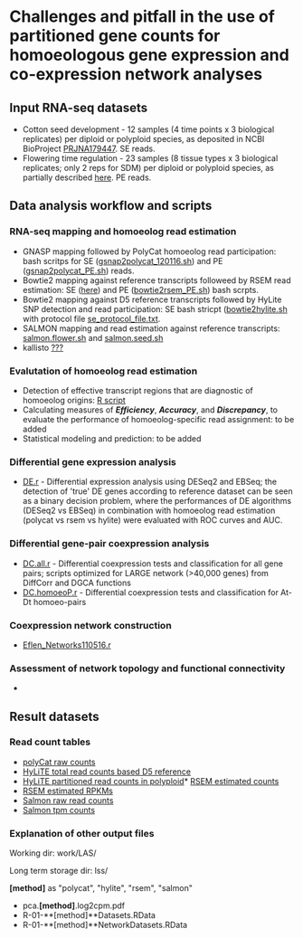 # Challenges and pitfall in the use of partitioned gene counts for homoeologous gene expression and co-expression network analyses

## Input RNA-seq datasets
* Cotton seed development - 12 samples (4 time points x 3 biological replicates) per diploid or polyploid species, as deposited in NCBI BioProject [PRJNA179447](https://www.ncbi.nlm.nih.gov/bioproject/?term=PRJNA179447). SE reads.
* Flowering time regulation - 23 samples (8 tissue types x 3 biological replicates; only 2 reps for SDM) per diploid or polyploid species, as partially described [here](https://github.com/Wendellab/FloweringTimeDomestication/blob/master/sample.info). PE reads.

## Data analysis workflow and scripts

### RNA-seq mapping and homoeolog read estimation
* GNASP mapping followed by PolyCat homoeolog read participation: bash scritps for SE ([gsnap2polycat_120116.sh](scripts/gsnap2polycat_120116.sh)) and PE ([gsnap2polycat_PE.sh](scripts/gsnap2polycat_PE.sh)) reads.
* Bowtie2 mapping against reference transcripts followeed by RSEM read estimation: SE ([here](https://github.com/huguanjing/AD1_RNA-seq/blob/master/bowtie2rsem.sh)) and PE ([bowtie2rsem_PE.sh](scripts/bowtie2rsem_PE.sh)) bash scrpts.
* Bowtie2 mapping against D5 reference transcripts followed by HyLite SNP detection and read participation: SE bash stricpt ([bowtie2hylite.sh](scripts/bowtie2hylite.sh) with protocol file [se_protocol_file.txt](scripts/se_protocol_file.txt).
* SALMON mapping and read estimation against reference transcripts: [salmon.flower.sh](scripts/salmon.flower.sh) and [salmon.seed.sh](scripts/salmon.seed.sh)
* kallisto [???]()


### Evalutation of homoeolog read estimation
* Detection of effective transcript regions that are diagnostic of homoeolog origins: [R script](effectiveRegion/detectEffectiveRegion.r)
* Calculating measures of ***Efficiency***, ***Accuracy***, and ***Discrepancy***, to evaluate the performance of homoeolog-specific read assignment: to be added
* Statistical modeling and prediction: to be added


### Differential gene expression analysis
* [DE.r](DE033017.r) - Differential expression analysis using DESeq2 and EBSeq; the detection of 'true' DE genes according to reference dataset can be seen as a binary decision problem, where the performances of DE algorithms (DESeq2 vs EBSeq) in combination with homoeolog read estimation (polycat vs rsem vs hylite) were evaluated with ROC curves and AUC.  

### Differential gene-pair coexpression analysis
* [DC.all.r](DC.all.r) - Differential coexpression tests and classification for all gene pairs; scripts optimized for LARGE network (>40,000 genes) from DiffCorr and DGCA functions
* [DC.homoeoP.r](DC.homoeoP.r) - Differential coexpression tests and classification for At-Dt homoeo-pairs

### Coexpression network construction
* [Eflen_Networks110516.r](Eflen_Networks110516.r)

### Assessment of network topology and functional connectivity
* 

## Result datasets

### Read count tables

* [polyCat raw counts](results/table.count.polycat.txt)
* [HyLiTE total read counts based D5 reference](results/table.count.hylite.total.txt)
* [HyLiTE partitioned read counts in polyploid](results/table.count.hylite.ADs.txt)* [RSEM estimated counts](results/table.count.rsem.txt)
* [RSEM estimated RPKMs](results/table.rpkm.rsem.txt)
* [Salmon raw read counts](results/table.count.salmon.txt)
* [Salmon tpm counts](results/table.tpm.salmon.txt)

### Explanation of other output files

Working dir: work/LAS/

Long term storage dir: lss/

**[method]** as "polycat", "hylite", "rsem", "salmon"

* pca.**[method]**.log2cpm.pdf
* R-01-**[method]**Datasets.RData
* R-01-**[method]**NetworkDatasets.RData


